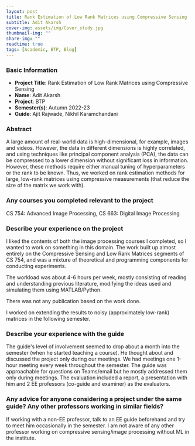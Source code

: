 ```yaml
---
layout: post
title: Rank Estimation of Low Rank Matrices using Compressive Sensing
subtitle: Adit Akarsh
cover-img: assets/img/Cover_study.jpg
thumbnail-img: ""
share-img: ""
readtime: true
tags: [Academic, BTP, Blog]
---
```


### Basic Information

- **Project Title**: Rank Estimation of Low Rank Matrices using Compressive Sensing
- **Name**: Adit Akarsh
- **Project**: BTP
- **Semester(s)**: Autumn 2022-23
- **Guide**: Ajit Rajwade, Nikhil Karamchandani

### Abstract


A large amount of real-world data is high-dimensional, for example, images and videos. However, the data in different dimensions is highly correlated, and using techniques like principal component analysis (PCA), the data can be compressed to a lower dimension without significant loss in information.
However, these methods require either manual tuning of hyperparameters or the rank to be known. Thus, we worked on rank estimation methods for large, low-rank matrices using compressive measurements (that reduce the size of the matrix we work with).
### Any courses you completed relevant to the project


CS 754: Advanced Image Processing, CS 663: Digital Image Processing
### Describe your experience on the project


I liked the contents of both the image processing courses I completed, so I wanted to work on something in this domain. The work built up almost entirely on the Compressive Sensing and Low Rank Matrices segments of CS 754, and was a mixture of theoretical and programming components for conducting experiments.

The workload was about 4-6 hours per week, mostly consisting of reading and understanding previous literature, modifying the ideas used and simulating them using MATLAB/Python.

There was not any publication based on the work done.

I worked on extending the results to noisy (approximately low-rank) matrices in the following semester.
### Describe your experience with the guide


The guide's level of involvement seemed to drop about a month into the semester (when he started teaching a course). He thought about and discussed the project only during our meetings. 
We had meetings one 1-hour meeting every week throughout the semester.
The guide was approachable for questions on Teams/email but he mostly addressed them only during meetings.
The evaluation included a report, a presentation with him and 2 EE professors (co-guide and examiner) as the evaluators.
### Any advice for anyone considering a project under the same guide? Any other professors working in similar fields?


If working with a non-EE professor, talk to an EE guide beforehand and try to meet him occasionally in the semester. I am not aware of any other professor working on compressive sensing/image processing without ML in the institute.